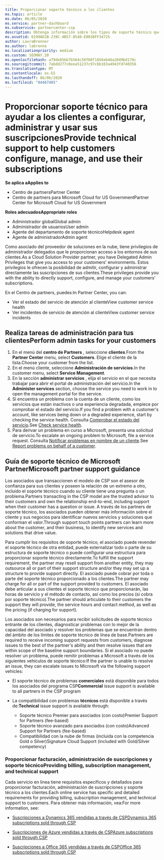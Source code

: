 ```yaml
---
title: Proporcionar soporte técnico a los clientes
ms.topic: article
ms.date: 06/05/2020
ms.service: partner-dashboard
ms.subservice: partnercenter-csp
description: Obtenga información sobre los tipos de soporte técnico que los asociados del programa de proveedores de soluciones en la nube pueden ofrecer sus clientes.
ms.assetid: 6199AD1B-239C-4B57-8540-E0038FF34725
author: LauraBrenner
ms.author: labrenne
ms.localizationpriority: medium
ms.custom: SEOMAY.20
ms.openlocfilehash: a79de85bb7b564c58f08f1856eb46a2049bd170c
ms.sourcegitcommit: 7abdd277c0eea51237c97cbb163a4943fd740356
ms.translationtype: MT
ms.contentlocale: es-ES
ms.lasthandoff: 06/06/2020
ms.locfileid: "84467485"
---
```

# <a name="provide-technical-support-to-help-customers-configure-manage-and-use-their-subscriptions"></a><span data-ttu-id="28eb3-103">Proporcionar soporte técnico para ayudar a los clientes a configurar, administrar y usar sus suscripciones</span><span class="sxs-lookup"><span data-stu-id="28eb3-103">Provide technical support to help customers configure, manage, and use their subscriptions</span></span>

<span data-ttu-id="28eb3-104">**Se aplica a**</span><span class="sxs-lookup"><span data-stu-id="28eb3-104">**Applies to**</span></span>

- <span data-ttu-id="28eb3-105">Centro de partners</span><span class="sxs-lookup"><span data-stu-id="28eb3-105">Partner Center</span></span>
- <span data-ttu-id="28eb3-106">Centro de partners para Microsoft Cloud for US Government</span><span class="sxs-lookup"><span data-stu-id="28eb3-106">Partner Center for Microsoft Cloud for US Government</span></span>

<span data-ttu-id="28eb3-107">**Roles adecuados**</span><span class="sxs-lookup"><span data-stu-id="28eb3-107">**Appropriate roles**</span></span>
- <span data-ttu-id="28eb3-108">Administrador global</span><span class="sxs-lookup"><span data-stu-id="28eb3-108">Global admin</span></span>
- <span data-ttu-id="28eb3-109">Administrador de usuarios</span><span class="sxs-lookup"><span data-stu-id="28eb3-109">User admin</span></span>
- <span data-ttu-id="28eb3-110">Agente del departamento de soporte técnico</span><span class="sxs-lookup"><span data-stu-id="28eb3-110">Helpdesk agent</span></span>
- <span data-ttu-id="28eb3-111">Agente de administrador</span><span class="sxs-lookup"><span data-stu-id="28eb3-111">Admin agent</span></span>

<span data-ttu-id="28eb3-112">Como asociado del proveedor de soluciones en la nube, tiene privilegios de administrador delegados que le proporcionan acceso a los entornos de sus clientes.</span><span class="sxs-lookup"><span data-stu-id="28eb3-112">As a Cloud Solution Provider partner, you have Delegated Admin Privileges that give you access to your customers' environments.</span></span> <span data-ttu-id="28eb3-113">Estos privilegios le ofrecen la posibilidad de admitir, configurar y administrar directamente las suscripciones de sus clientes.</span><span class="sxs-lookup"><span data-stu-id="28eb3-113">These privileges provide you with the ability to directly support, configure, and manage your customers' subscriptions.</span></span>

<span data-ttu-id="28eb3-114">En el Centro de partners, puedes:</span><span class="sxs-lookup"><span data-stu-id="28eb3-114">In Partner Center, you can:</span></span>

- <span data-ttu-id="28eb3-115">Ver el estado del servicio de atención al cliente</span><span class="sxs-lookup"><span data-stu-id="28eb3-115">View customer service health</span></span>
- <span data-ttu-id="28eb3-116">Ver incidentes de servicio de atención al cliente</span><span class="sxs-lookup"><span data-stu-id="28eb3-116">View customer service incidents</span></span>

## <a name="perform-admin-tasks-for-your-customers"></a><span data-ttu-id="28eb3-117">Realiza tareas de administración para tus clientes</span><span class="sxs-lookup"><span data-stu-id="28eb3-117">Perform admin tasks for your customers</span></span>

1. <span data-ttu-id="28eb3-118">En el menú del **centro de Partners** , seleccione **clientes**.</span><span class="sxs-lookup"><span data-stu-id="28eb3-118">From the **Partner Center** menu, select **Customers**.</span></span> <span data-ttu-id="28eb3-119">Elige el cliente de la lista.</span><span class="sxs-lookup"><span data-stu-id="28eb3-119">Choose your customer from the list.</span></span>
2. <span data-ttu-id="28eb3-120">En el menú cliente, seleccione **Administración de servicios**.</span><span class="sxs-lookup"><span data-stu-id="28eb3-120">In the customer menu, select **Service Management**.</span></span>
3. <span data-ttu-id="28eb3-121">En la sección **administrar servicios** , elija el servicio en el que necesita trabajar para abrir el portal de administración del servicio.</span><span class="sxs-lookup"><span data-stu-id="28eb3-121">In the **Administer services** section, choose the service you need to work in to open the management portal for the service.</span></span>
4. <span data-ttu-id="28eb3-122">Si encuentra un problema con la cuenta de un cliente, como los servicios que están inactivos o una experiencia degradada, empiece por comprobar el estado del servicio.</span><span class="sxs-lookup"><span data-stu-id="28eb3-122">If you find a problem with a customer's account, like services being down or a degraded experience, start by checking the service health.</span></span> <span data-ttu-id="28eb3-123">Consulta [Comprobar el estado del servicio](check-service-health.md).</span><span class="sxs-lookup"><span data-stu-id="28eb3-123">See [Check service health](check-service-health.md).</span></span>
5. <span data-ttu-id="28eb3-124">Para derivar un problema en curso a Microsoft, presenta una solicitud de servicio.</span><span class="sxs-lookup"><span data-stu-id="28eb3-124">To escalate an ongoing problem to Microsoft, file a service request.</span></span> <span data-ttu-id="28eb3-125">Consulta [Notificar problemas en nombre de un cliente](report-problems-on-behalf-of-a-customer.md).</span><span class="sxs-lookup"><span data-stu-id="28eb3-125">See [Report problems on behalf of a customer](report-problems-on-behalf-of-a-customer.md).</span></span>

## <a name="microsoft-partner-support-guidance"></a><span data-ttu-id="28eb3-126">Guía de soporte técnico de Microsoft Partner</span><span class="sxs-lookup"><span data-stu-id="28eb3-126">Microsoft partner support guidance</span></span>

<span data-ttu-id="28eb3-127">Los asociados que transaccionen el modelo de CSP son el asesor de confianza para sus clientes y poseen la relación de un extremo a otro, incluido el soporte técnico cuando su cliente tiene una pregunta o un problema.</span><span class="sxs-lookup"><span data-stu-id="28eb3-127">Partners transacting in the CSP model are the trusted advisor to their customers and own the relationship end-to-end, including support when their customer has a question or issue.</span></span> <span data-ttu-id="28eb3-128">A través de los partners de soporte técnico, los asociados pueden obtener más información sobre el cliente y sus negocios para identificar nuevos servicios y soluciones que conforman el valor.</span><span class="sxs-lookup"><span data-stu-id="28eb3-128">Through support touch points partners can learn more about the customer, and their business, to identify new services and solutions that drive value.</span></span>

<span data-ttu-id="28eb3-129">Para cumplir los requisitos de soporte técnico, el asociado puede revender el soporte técnico de otra entidad, puede externalizar todo o parte de su estructura de soporte técnico o puede configurar una estructura para proporcionar soporte técnico directamente.</span><span class="sxs-lookup"><span data-stu-id="28eb3-129">To fulfill the support requirement, the partner may resell support from another entity, they may outsource all or part of their support structure and/or they may set up a structure to provide support directly.</span></span>  <span data-ttu-id="28eb3-130">El asociado puede cobrar por toda o parte del soporte técnico proporcionado a los clientes.</span><span class="sxs-lookup"><span data-stu-id="28eb3-130">The partner may charge for all or part of the support provided to customers.</span></span> <span data-ttu-id="28eb3-131">El asociado debe articular a sus clientes el soporte técnico que proporcionarán, las horas de servicio y el método de contacto, así como los precios (si cobra por soporte técnico).</span><span class="sxs-lookup"><span data-stu-id="28eb3-131">The partner should articulate to their customers the support they will provide, the service hours and contact method, as well as the pricing (if charging for support).</span></span> 

<span data-ttu-id="28eb3-132">Los asociados son necesarios para recibir solicitudes de soporte técnico entrante de los clientes, diagnosticar problemas con lo mejor de la capacidad del asociado y resolver los problemas que se encuentran dentro del ámbito de los límites de soporte técnico de línea de base.</span><span class="sxs-lookup"><span data-stu-id="28eb3-132">Partners are required to receive incoming support requests from customers, diagnose issues to the best of the partner's ability and then resolve issues that are within scope of the baseline support boundaries.</span></span> <span data-ttu-id="28eb3-133">Si el asociado no puede resolver un problema, puede remitir problemas a Microsoft a través de los siguientes vehículos de soporte técnico:</span><span class="sxs-lookup"><span data-stu-id="28eb3-133">If the partner is unable to resolve an issue, they can escalate issues to Microsoft via the following support vehicles:</span></span>

- <span data-ttu-id="28eb3-134">El soporte técnico de problemas **comerciales** está disponible para todos los asociados del programa CSP</span><span class="sxs-lookup"><span data-stu-id="28eb3-134">**Commercial** issue support is available to all partners in the CSP program</span></span>

- <span data-ttu-id="28eb3-135">La compatibilidad con problemas **técnicos** está disponible a través de:</span><span class="sxs-lookup"><span data-stu-id="28eb3-135">**Technical** issue support is available through:</span></span>

  - <span data-ttu-id="28eb3-136">Soporte técnico Premier para asociados (con costo)</span><span class="sxs-lookup"><span data-stu-id="28eb3-136">Premier Support for Partners (fee-based)</span></span>
  - <span data-ttu-id="28eb3-137">Soporte técnico avanzado para asociados (con costo)</span><span class="sxs-lookup"><span data-stu-id="28eb3-137">Advanced Support for Partners (fee-based)</span></span>
  - <span data-ttu-id="28eb3-138">Compatibilidad con la nube de firmas (incluida con la competencia Gold o Silver)</span><span class="sxs-lookup"><span data-stu-id="28eb3-138">Signature Cloud Support (included with Gold/Silver competency)</span></span>

### <a name="providing-billing-subscription-management-and-technical-support"></a><span data-ttu-id="28eb3-139">Proporcionar facturación, administración de suscripciones y soporte técnico</span><span class="sxs-lookup"><span data-stu-id="28eb3-139">Providing billing, subscription management, and technical support</span></span> 

<span data-ttu-id="28eb3-140">Cada servicio en línea tiene requisitos específicos y detallados para proporcionar facturación, administración de suscripciones y soporte técnico a los clientes.</span><span class="sxs-lookup"><span data-stu-id="28eb3-140">Each online service has specific and detailed requirements for providing billing, subscription management, and technical support to customers.</span></span> <span data-ttu-id="28eb3-141">Para obtener más información, vea:</span><span class="sxs-lookup"><span data-stu-id="28eb3-141">For more information, see:</span></span>

- [<span data-ttu-id="28eb3-142">Suscripciones a Dynamics 365 vendidas a través de CSP</span><span class="sxs-lookup"><span data-stu-id="28eb3-142">Dynamics 365 subscriptions sold through CSP</span></span>](https://www.microsoftpartnercommunity.com/t5/CSP/Microsoft-Partner-Support-Guidance/m-p/5262#M30)

- [<span data-ttu-id="28eb3-143">Suscripciones de Azure vendidas a través de CSP</span><span class="sxs-lookup"><span data-stu-id="28eb3-143">Azure subscriptions sold through CSP</span></span>](https://www.microsoftpartnercommunity.com/t5/CSP/Microsoft-Partner-Support-Guidance/m-p/5263#M31)

- [<span data-ttu-id="28eb3-144">Suscripciones a Office 365 vendidas a través de CSP</span><span class="sxs-lookup"><span data-stu-id="28eb3-144">Office 365 subscriptions sold through CSP</span></span>](https://www.microsoftpartnercommunity.com/t5/CSP/Microsoft-Partner-Support-Guidance/m-p/5264#M32)
